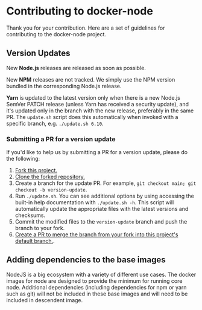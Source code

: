 # Contributing to docker-node

Thank you for your contribution. Here are a set of guidelines for contributing to the docker-node project.

## Version Updates

New **Node.js** releases are released as soon as possible.

New **NPM** releases are not tracked. We simply use the NPM version bundled in the corresponding Node.js release.

**Yarn** is updated to the latest version only when there is a new Node.js SemVer PATCH release (unless Yarn has received a security update), and it's updated only in the branch with the new release, preferably in the same PR. The `update.sh` script does this automatically when invoked with a specific branch, e.g. `./update.sh 6.10`.

### Submitting a PR for a version update

If you'd like to help us by submitting a PR for a version update, please do the following:

1. [Fork this project.](https://docs.github.com/en/get-started/quickstart/fork-a-repo)
1. [Clone the forked repository.](https://docs.github.com/en/repositories/creating-and-managing-repositories/cloning-a-repository)
1. Create a branch for the update PR. For example, `git checkout main; git checkout -b version-update`.
1. Run `./update.sh`. You can see additional options by using accessing the built-in help documentation with `./update.sh -h`. This script will automatically update the appropriate files with the latest versions and checksums.
1. Commit the modified files to the `version-update` branch and push the branch to your fork.
1. [Create a PR to merge the branch from your fork into this project's default branch.](https://docs.github.com/en/pull-requests/collaborating-with-pull-requests/proposing-changes-to-your-work-with-pull-requests/creating-a-pull-request-from-a-fork).

## Adding dependencies to the base images

NodeJS is a big ecosystem with a variety of different use cases. The docker images for node are designed to provide the minimum for running core node.  Additional dependencies (including dependencies for npm or yarn such as git) will not be included in these base images and will need to be included in descendent image.
